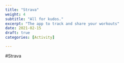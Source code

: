 ```yaml
---
title: "Strava"
weight: 4
subtitle: "All for kudos."
excerpt: "The app to track and share your workouts"
date: 2021-02-15
draft: true
categories: [Activity]

---
```


<style>body {text-align: justify}</style>
#Strava
